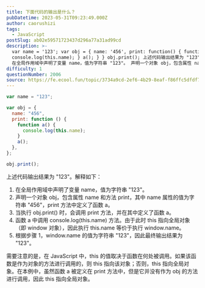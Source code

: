 ```yaml
---
title: 下面代码的输出是什么？
pubDatetime: 2023-05-31T09:23:49.000Z
author: caorushizi
tags:
  - JavaScript
postSlug: ab02e59571723437d296a77a31ad99cd
description: >-
  var name = '123'; var obj = { name: '456', print: function() { function a() {
  console.log(this.name); } a(); } } obj.print(); 上述代码输出结果为 "123"。解释如下：
  在全局作用域中声明了变量 name，值为字符串 "123"。 声明一个对象 obj，包含属性 name
difficulty: 1
questionNumber: 2006
source: https://fe.ecool.fun/topic/3734a9cd-2ef6-4b29-8eaf-f86ffc5dfdf7
---
```


```js
var name = "123";

var obj = {
  name: "456",
  print: function () {
    function a() {
      console.log(this.name);
    }
    a();
  },
};

obj.print();
```

上述代码输出结果为 "123"。解释如下：

1. 在全局作用域中声明了变量 name，值为字符串 "123"。
2. 声明一个对象 obj，包含属性 name 和方法 print，其中 name 属性的值为字符串 "456"，print 方法中定义了函数 a。
3. 当执行 obj.print() 时，会调用 print 方法，并在其中定义了函数 a。
4. 函数 a 中调用 console.log(this.name) 方法。由于此时 this 指向全局对象（即 window 对象），因此执行 this.name 等价于执行 window.name。
5. 根据步骤 1，window.name 的值为字符串 "123"，因此最终输出结果为 "123"。

需要注意的是，在 JavaScript 中，this 的值取决于函数在何处被调用。如果该函数是作为对象的方法进行调用的，则 this 指向该对象；否则，this 指向全局对象。在本例中，虽然函数 a 被定义在 print 方法中，但是它并没有作为 obj 的方法进行调用，因此 this 指向全局对象。
